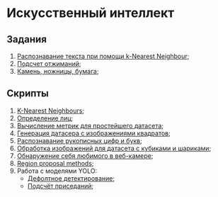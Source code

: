 # Искусственный интеллект

## Задания

1. [Распознавание текста при помощи k-Nearest Neighbour](knn_ocr/);
2. [Подсчет отжиманий](pushups/);
3. [Камень, ножницы, бумага](rps/);

## Скрипты

1. [K-Nearest Neighbours](knn_cv/);
2. [Определение лиц](cascades/);
3. [Вычисление метрик для простейшего датасета](metrics/);
4. [Генерация датасера с изображениями квадратов](generating_squares/);
5. [Распознавание рукописных цифр и букв](ml_cnn/);
6. [Обработка изображений для датасета с кубиками и шариками](cubes_spheres/);
7. [Обнаружение себя любимого в веб-камере](detecting_me/);
8. [Region proposal methods](rpm/);
9. Работа с моделями YOLO:
    * [Дефолтное детектирование](yolo/script1.py);
    * [Подсчёт приседаний](yolo/script2.py);